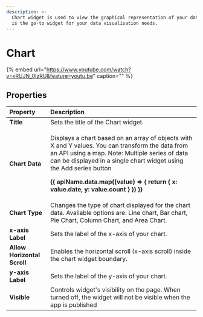 ```yaml
---
description: >-
  Chart widget is used to view the graphical representation of your data. Chart
  is the go-to widget for your data visualisation needs.
---
```


# Chart

{% embed url="https://www.youtube.com/watch?v=xRUJN_0lzRU&feature=youtu.be" caption="" %}

## Properties

<table>
  <thead>
    <tr>
      <th style="text-align:left">Property</th>
      <th style="text-align:left">Description</th>
    </tr>
  </thead>
  <tbody>
    <tr>
      <td style="text-align:left"><b>Title</b>
      </td>
      <td style="text-align:left">Sets the title of the Chart widget.</td>
    </tr>
    <tr>
      <td style="text-align:left"><b>Chart Data</b>
      </td>
      <td style="text-align:left">
        <p>Displays a chart based on an array of objects with X and Y values. You
          can transform the data from an API using a map. Note: Multiple series of
          data can be displayed in a single chart widget using the Add series button</p>
        <p><b>{{ apiName.data.map((value) =&gt; { return { x: value.date, y: value.count } }) }}</b>
        </p>
      </td>
    </tr>
    <tr>
      <td style="text-align:left"><b>Chart Type</b>
      </td>
      <td style="text-align:left">Changes the type of chart displayed for the chart data. Available options
        are: Line chart, Bar chart, Pie Chart, Column Chart, and Area Chart.</td>
    </tr>
    <tr>
      <td style="text-align:left"><b>x-axis Label</b>
      </td>
      <td style="text-align:left">Sets the label of the x-axis of your chart.</td>
    </tr>
    <tr>
      <td style="text-align:left"><b>Allow Horizontal Scroll</b>
      </td>
      <td style="text-align:left">Enables the horizontal scroll (x-axis scroll) inside the chart widget
        boundary.</td>
    </tr>
    <tr>
      <td style="text-align:left"><b>y-axis Label</b>
      </td>
      <td style="text-align:left">Sets the label of the y-axis of your chart.</td>
    </tr>
    <tr>
      <td style="text-align:left"><b>Visible</b>
      </td>
      <td style="text-align:left">Controls widget&apos;s visibility on the page. When turned off, the widget
        will not be visible when the app is published</td>
    </tr>
  </tbody>
</table>

